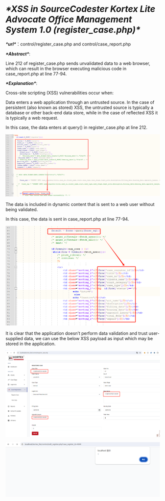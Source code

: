 # ***\*XSS in SourceCodester Kortex Lite Advocate Office Management System 1.0 (register_case.php)\****

***\*url\****：control/register_case.php and control/case_report.php 

 

***\*Abstract\****:

 

Line 212 of register_case.php sends unvalidated data to a web browser, which can result in the browser executing malicious code in case_report.php at line 77-94.

 

***\*Explanation\****:

 

Cross-site scripting (XSS) vulnerabilities occur when:

 

Data enters a web application through an untrusted source. In the case of persistent (also known as stored) XSS, the untrusted source is typically a database or other back-end data store, while in the case of reflected XSS it is typically a web request.

In this case, the data enters at query() in register_case.php at line 212.

![1](img/1.png)

The data is included in dynamic content that is sent to a web user without being validated.

In this case, the data is sent in case_report.php at line 77-94.

![2](img/2.png) 

It is clear that the application doesn’t perform data validation and trust user-supplied data, we can use the below XSS payload as input which may be stored in the application.

<script>alert(1)</script>

 

![3](img/3.png) 

![4](img/4.png) 